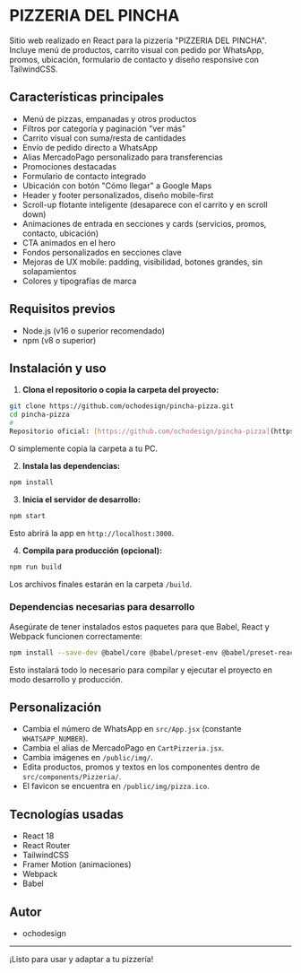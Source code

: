 # PIZZERIA DEL PINCHA

Sitio web realizado en React para la pizzería "PIZZERIA DEL PINCHA". Incluye menú de productos, carrito visual con pedido por WhatsApp, promos, ubicación, formulario de contacto y diseño responsive con TailwindCSS.

## Características principales
- Menú de pizzas, empanadas y otros productos
- Filtros por categoría y paginación "ver más"
- Carrito visual con suma/resta de cantidades
- Envío de pedido directo a WhatsApp
- Alias MercadoPago personalizado para transferencias
- Promociones destacadas
- Formulario de contacto integrado
- Ubicación con botón "Cómo llegar" a Google Maps
- Header y footer personalizados, diseño mobile-first
- Scroll-up flotante inteligente (desaparece con el carrito y en scroll down)
- Animaciones de entrada en secciones y cards (servicios, promos, contacto, ubicación)
- CTA animados en el hero
- Fondos personalizados en secciones clave
- Mejoras de UX mobile: padding, visibilidad, botones grandes, sin solapamientos
- Colores y tipografías de marca

## Requisitos previos
- Node.js (v16 o superior recomendado)
- npm (v8 o superior)

## Instalación y uso

1. **Clona el repositorio o copia la carpeta del proyecto:**
   
  ```bash
  git clone https://github.com/ochodesign/pincha-pizza.git
  cd pincha-pizza
#
Repositorio oficial: [https://github.com/ochodesign/pincha-pizza](https://github.com/ochodesign/pincha-pizza)
  ```
  O simplemente copia la carpeta a tu PC.

2. **Instala las dependencias:**
   
  ```bash
  npm install
  ```

3. **Inicia el servidor de desarrollo:**
   
  ```bash
  npm start
  ```
  Esto abrirá la app en `http://localhost:3000`.

4. **Compila para producción (opcional):**
   
  ```bash
  npm run build
  ```
  Los archivos finales estarán en la carpeta `/build`.

### Dependencias necesarias para desarrollo

Asegúrate de tener instalados estos paquetes para que Babel, React y Webpack funcionen correctamente:

```bash
npm install --save-dev @babel/core @babel/preset-env @babel/preset-react babel-loader webpack webpack-cli webpack-dev-server
```

Esto instalará todo lo necesario para compilar y ejecutar el proyecto en modo desarrollo y producción.

## Personalización
- Cambia el número de WhatsApp en `src/App.jsx` (constante `WHATSAPP_NUMBER`).
- Cambia el alias de MercadoPago en `CartPizzeria.jsx`.
- Cambia imágenes en `/public/img/`.
- Edita productos, promos y textos en los componentes dentro de `src/components/Pizzeria/`.
- El favicon se encuentra en `/public/img/pizza.ico`.

## Tecnologías usadas
- React 18
- React Router
- TailwindCSS
- Framer Motion (animaciones)
- Webpack
- Babel

## Autor
- ochodesign

---
¡Listo para usar y adaptar a tu pizzería!
